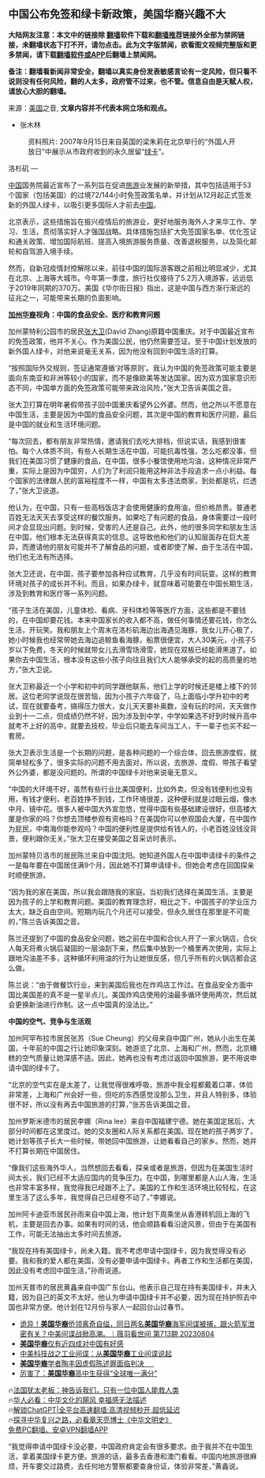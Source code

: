 <!-- 面包屑导航 --> <h2>中国公布免签和绿卡新政策，美国华裔兴趣不大</h2> <p class="notice"><b>大陆网友注意：本文中的链接除 <a href="https://github.com/bannedbook/fanqiang" >翻墙</a>软件下载和<a href="https://github.com/killgcd/justmysocks/blob/master/README.md">翻墙推荐</a>链接外全部为禁网链接，未翻墙状态下打不开，请勿点击。此为文字版禁闻，欲看图文视频完整版和更多禁闻，请下载<a href="https://github.com/bannedbook/fanqiang">翻墙软件或APP</a>后翻墙上禁闻网。</p><p>备注：翻墙看新闻非常安全，翻墙以真实身份发表敏感言论有一定风险，但只看不说则没有任何风险，翻的人太多，政府管不过来，也不管。信息自由是天赋人权，请放心大胆的翻墙。</b></p>  <div class="entry"> <p>来源：<a href="https://www.bannedbook.org/bnews/tag/%e7%be%8e%e5%9b%bd/" class="st_tag internal_tag" rel="tag" title="标签 美国 下的日志">美国</a>之音, <strong>文章内容并不代表本网立场和观点。</strong></p> <ul> <li> 张木林 </li> </ul> <figure> <figcaption> 资料照片: 2007年9月15日来自英国的梁朱莉在北京举行的“外国人开放日”中展示从市政府收到的永久居留“<a href="https://www.bannedbook.org/bnews/tag/%e7%bb%bf%e5%8d%a1/" class="st_tag internal_tag" rel="tag" title="标签 绿卡 下的日志">绿卡</a>”。<br /> </figcaption></figure> <p>洛杉矶 —&nbsp;</p> <p><span class='wp_keywordlink_affiliate'><a href="https://www.bannedbook.org/" title="中国" target="_blank">中国</a></span>国务院最近宣布了一系列旨在促进<a href="https://www.bannedbook.org/bnews/tag/%e6%97%85%e6%b8%b8/" class="st_tag internal_tag" rel="tag" title="标签 旅游 下的日志">旅游</a>业发展的新举措，其中包括适用于53个国家（包括美国）的过境72/144小时免签政策名单，并计划从12月起正式签发新的外国人绿卡，以吸引更多国际人才前去<a href="https://www.bannedbook.org/bnews/tag/%E4%B8%AD%E5%9B%BD/" class="st_tag internal_tag" rel="tag" title="标签 中国 下的日志">中国</a>。</p> <p>北京表示，这些措施旨在振兴疫情后的旅游业，更好地服务海外人才来华工作、学习、生活，贯彻落实好人才强国战略。具体措施包括扩大免签国家名单、优化签证和通关政策、增加国际航班、提高入境旅游服务质量、改善退税服务，以及简化邮轮和自驾游入境手续。</p> <p>然而，自新冠疫情封控解除以来，前往中国的国际游客跟之前相比明显减少，尤其在北京、上海等大城市。今年第一季度，旅行社仅接待了5.2万入境游客，远远低于2019年同期的370万。美国《华尔街日报》指出，这是中国与西方渐行渐远的征兆之一，可能带来长期的负面影响。</p> <p><strong><a href="https://www.bannedbook.org/bnews/tag/%e5%8a%a0%e5%b7%9e/" class="st_tag internal_tag" rel="tag" title="标签 加州 下的日志">加州</a><a href="https://www.bannedbook.org/bnews/tag/%e5%8d%8e%e8%a3%94/" class="st_tag internal_tag" rel="tag" title="标签 华裔 下的日志">华裔</a>视角：中国的食品安全、医疗和教育问题</strong></p> <p>加州蒙特利公园市的居民<a href="https://www.bannedbook.org/bnews/tag/%e5%bc%a0%e5%a4%a7%e5%8d%ab/" class="st_tag internal_tag" rel="tag" title="标签 张大卫 下的日志">张大卫</a>(David Zhang)原籍中国重庆。对于中国最近宣布的免签政策，他并不关心。作为美国公民，他仍然需要签证。至于中国计划发放的新外国人绿卡，对他来说毫无关系，因为他没有回到中国生活的打算。</p> <p>“按照国际外交规则，签证通常遵循‘对等原则’。我认为中国的免签政策可能主要是面向东南亚和非洲等较小的国家，而不是像欧美等发达国家。因为双方国家意识形态不同，中国单方面的免签政策可能带来政治风险，”张大卫告诉美国之音。</p> <p>张大卫打算在明年暑假带孩子回中国重庆看望外公外婆。然而，他之所以不愿意在中国生活，主要是因为中国的食品安全问题，其次是中国的教育和医疗问题，最后是中国的就业和生活环境问题。</p> <p>“每次回去，都有朋友非常热情，邀请我们去吃大排档，但说实话，我感到很害怕。每个人体质不同，有些人长期生活在中国，可能抗毒性强，怎么吃都没事，但我们在美国习惯了健康的食品，在中国，很多小餐馆使用地沟油，这种情况非常严重，实际上是因为中国穷，人们为了利润只能用这种非法手段追求一点小利益。每个国家的法律跟人民的富裕程度不一样，中国有太多违法商家，到处都是坑，烂透了，”张大卫说道。</p> <p>他认为，在中国，只有一些高档饭店才会使用健康的食用油，但价格昂贵。普通老百姓无法天天去享受这样的餐饮服务。如果吃了有问题的食品，身体需要过一段时间才会显现出问题。到时候，受害的人还是自己。此外，他的很多同学和朋友生活在中国，他们根本无法获得真实的信息。这导致他和他们的认知层面存在巨大差异，而邀请他的朋友可能并不了解食品的问题，或者即使了解，由于生活在中国，他们也无法有所选择。</p> <p>张大卫还说，在中国，孩子要参加各种应试教育，几乎没有时间玩耍。这样的教育环境对孩子的成长并不利。而且，如果办绿卡，就意味着可能要在中国长期生活，涉及到教育和医疗等一系列问题。</p> <p>“孩子生活在美国，儿童体检、看病、牙科体检等等医疗方面，这些都是不要钱的，在中国却要花钱。本来中国家长的收入都不高，做任何事情还要花钱，你怎么生活，开玩笑。我和朋友上个周末在洛杉矶海边出海遇见海豚，我女儿开心极了，她小时候我也经常带她去海边追鲸鱼看海豚，船票很便宜，大人30美元，小孩子5岁以下免费，冬天的时候就带女儿去滑雪场滑雪，她现在双板已经能滑黑道了。如果你去中国生活，根本没有这些小孩子向往且我们大人能够承受的起的高质量的地方，”张大卫说。</p> <p>张大卫称最近一个小学和初中的同学跟他联系，他们上学的时候还是楼上楼下的邻居。这位老同学说现在很苦恼，因为小孩子六年级了，马上面临小学升初中的考试，现在就要备考，搞得压力很大，女儿天天要补奥数，没有玩的时间，天天做作业到十一二点，但成绩仍然不好，因为涉及到中学，中学如果选不好到时候升高中就考不上好的高中，就要去技校，毕业后只能去车间当工人，干一辈子也买不起一套房。</p>  <p>张大卫表示生活是一个长期的问题，是各种问题的一个综合体，回去旅游度假，就简单轻松多了，很多实际的问题不用去面对，所以说，去旅游、度假、带孩子看望外公外婆，都是没问题的。所谓的中国绿卡对他来说毫无意义。</p> <p>“中国的大环境不好，虽然有些行业比美国便利，比如外卖，但没有钱便利也没有用，有钱才便利，老百姓挣不到钱，工作环境很差，这种便利就是过眼云烟，像水中月、镜中花。很多人被中国大外宣忽悠，觉得中国有些基础建设很好，但高楼大厦是你家的吗？你想去顶楼参观有资格吗？在美国你可以参观国会大厦，在中国作为屁民，中南海你能参观吗？中国的便利性是提供给有钱人的，小老百姓没钱没背景，便利跟你无关。”张大卫在接受美国之音采访时表示。</p> <p>加州蒙特贝洛市的居民陈兰来自中国沈阳。她知道外国人在中国申请绿卡的条件之一是每年要在中国居住满9个月，因此她不打算申请绿卡。但她会考虑在回国探亲时顺便旅游。</p> <p>“因为我的家在美国，所以我会跟随我的家庭。当初我们选择在美国生活，主要是因为孩子的上学和教育问题。美国的教育理念好，相比之下，中国孩子的学业压力太大，缺乏自由空间。短期内玩几个月还可以接受，但永久居住在那里是不可能的，”陈兰告诉美国之音。</p> <p>陈兰还提到了中国的食品安全问题，她之前在中国和合伙人开了一家火锅店，合伙人每天将煮火锅后凝固的一层油刮下来，然后集中放到一个桶里再次使用，实际上跟地沟油差不多，这种循环利用油的行为让她很反感，但几乎所有的火锅店都会这么做。</p> <p>陈兰说：“由于做餐饮行业，来到美国后我也在炸鸡店工作过。在食品安全方面中国比美国差的真不是一星半点儿，美国炸鸡店使用的油最多循环使用两次，然后就会更换新油进行炸制。这一点中国真的没法比。”</p> <p><strong>中国的空气、竞争与生活观</strong></p>  <p>加州阿罕布拉市居民张苏（Sue Cheung）的父母来自中国广州，她从小出生在美国，十年前的中国之行让她印象深刻。她游览了北京、上海和广州，然而，北京糟糕的空气质量让她深感不适。因此，她再也没有考虑过返回中国旅游，更不用说申请中国的绿卡了。</p> <p>“北京的空气实在是太差了，让我觉得很难呼吸，旅游中我全程都戴着口罩，体验非常差，上海和广州会好一些，但吃的东西感觉没那么卫生，并且人特别多，体验很不好，所以没有再去中国旅游的打算，”张苏告诉美国之音。</p> <p>加州罗斯米德市的居民李娜（Rina lee）来自中国福建宁德。她在美国定居后，大部分时间都在这里度过。她的交友圈和人际关系都在美国。现在她的孩子两岁了，她计划等孩子长大一些时候，带她回中国旅游，让她看看自己的家乡。然而，她并不打算长期在中国居住。</p> <p>“像我们这些海外华人，当然想回去看看，探亲或者是旅游，但因为在美国生活时间太长，我们已经不太适应国内的竞争压力。在中国，到哪里都是人山人海，生活也非常丰富多样，我觉得我已经跟不上了。美国的工作和生活环境比较轻松，在这里生活了这么多年，我觉得自己已经卷不动了，”李娜说。</p> <p>加州阿卡迪亚市居民孙雨来自中国上海，他计划下周乘坐从香港转机回上海的飞机，主要是回去办事。如果有时间的话，他会顺路看看沿途风景，但由于在美国有工作，可能无法抽出太多时间去旅游。</p> <p>“我现在持有美国绿卡，尚未入籍。我不考虑申请中国绿卡，因为我觉得没有必要。我和我的爱人都在美国，没有必要申请中国绿卡。再者工作和生活都在美国，因此没有考虑回中国生活，”孙雨说道。</p> <p>加州天普市的居民黄鑫来自中国广东台山。他表示自己现在持有美国绿卡，并未入籍，因为自己的英文不太好。他认为申请中国绿卡并不必要，因为现在持护照去中国也非常方便。他计划在12月份与家人一起回台山过春节。</p>  <!--<div id="taboola-mid-1"></div>--><ul class='op-related-articles' title='相关阅读'> <li><a href='https://www.bannedbook.org/bnews/sohnews/20230805/1916200.html' target='_blank'>诡异！<b>美国华裔</b>侨领离奇自缢，同日两名<b>美国华裔</b>海军间谍被捕，跟火箭军泄密有关？中美间谍战掀高潮。｜薇羽看世间 第713期 20230804</a></li> <li><a href='https://www.bannedbook.org/bnews/ssgc/20230721/1910409.html' target='_blank'><b>美国华裔</b>仅有近四成对中国有好感</a></li> <li><a href='https://www.bannedbook.org/bnews/cnnews/20230120/1838809.html' target='_blank'>中美科技战之工业间谍：从<b>美国华裔</b>工业间谍说起</a></li> <li><a href='https://www.bannedbook.org/bnews/headline/20230119/1838049.html' target='_blank'><b>美国华裔</b>学者陶丰因虚假陈述罪面临判决     </a></li> <li><a href='https://www.bannedbook.org/bnews/cnnews/20220930/1791412.html' target='_blank'>厉害了：<b>美国华裔</b>高中生获得“全球唯一满分”</a></li> </ul> <p class="texttj"> 🔥<a href="https://www.bannedbook.org/bnews/ssgc/20230219/1850782.html" target="_blank">法国犹太老板：神告诉我们，只有一位中国人能救人类</a><br/> 🔥<a href="https://www.bannedbook.org/bnews/comments/20220220/1694796.html" target="_blank">华人必看：中华文化的飓风 幸福感无法描述</a><br/> 🔥<a href="https://github.com/bannedbook/fanqiang/wiki/V2ray%E6%9C%BA%E5%9C%BA" target="_blank">解锁ChatGPT|全平台高速翻墙:高清视频秒开,超低延迟</a><br/> 🔥<a href="https://www.bannedbook.org/bnews/comments/20220808/1768773.html" target="_blank">探寻中华复兴之路，必看章天亮博士《中华文明史》</a><br/> <a href="https://github.com/bannedbook/fanqiang/wiki/%E7%A6%81%E9%97%BB%E7%BD%91%E5%AE%89%E5%8D%93%E7%BF%BB%E5%A2%99%E6%96%B0%E9%97%BBAPP" target="_blank">免费PC翻墙、安卓VPN翻墙APP</a><br/> </p><p>“我觉得申请中国绿卡没必要，中国政府肯定会有很多要求。由于我并不在中国生活，拿着美国绿卡更方便。旅游的话，最多去香港和澳门看看。中国内地旅游很麻烦，开车要交过路费，去任何地方警察都要查身份证，体验非常差，”黄鑫说。</p><a name='sharetosocial'></a> <div style="margin-bottom:5px;padding-bottom:5px;clear:both"> <div id="archive-pix-1" class="banner-ads"> <!-- AuctionX Display platform tag START --> <div id="27602x728x90x621x_ADSLOT1" clicktrack="%%CLICK_URL_ESC%%"></div>  <!-- AuctionX Display platform tag END --> </div> <div id="archive-pix-2" class="banner-ads"> <!-- AuctionX Display platform tag START --> <div id="27556x300x250x621x_ADSLOT1" clicktrack="%%CLICK_URL_ESC%%" style="margin:0 auto;text-align:center"></div>  <!-- AuctionX Display platform tag END --> </div> </div>  <div id="archive-pix-1" class="banner-ads"> <!-- AuctionX Display platform tag START --> <div id="27603x728x90x621x_ADSLOT1" clicktrack="%%CLICK_URL_ESC%%"></div>  <!-- AuctionX Display platform tag END --> </div> </div><!--END ENTRY--> 